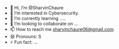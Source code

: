 - 👋 Hi, I’m @SharvinChaure
- 👀 I’m interested in Cybersecurity.
- 🌱 I’m currently learning .....
- 💞️ I’m looking to collaborate on ...
- 📫 How to reach me sharvinchaure06@gmail.com.
- 😄 Pronouns: S
- ⚡ Fun fact: ...

<!---
SharvinChaure/SharvinChaure is a ✨ special ✨ repository because its `README.md` (this file) appears on your GitHub profile.
You can click the Preview link to take a look at your changes.
--->
